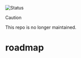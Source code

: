 ![Status](https://img.shields.io/badge/Deprecated-brown)

> [!CAUTION]
> This repo is no longer maintained.

# roadmap
